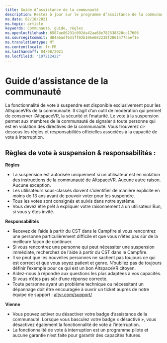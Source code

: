 ```yaml
---
title: Guide d’assistance de la communauté
description: Restez à jour sur le programme d’assistance de la communauté de AltspaceVR et les règles et responsabilités liées à l’utilisation de la fonctionnalité de vote à la suspension.
ms.date: 02/10/2021
ms.topic: article
keywords: Communauté, guide, règles
ms.openlocfilehash: 6587ae86231c092da42aa68e782538828cc17606
ms.sourcegitcommit: d84a6adf631ff02b106e682238f2861477caef1e
ms.translationtype: MT
ms.contentlocale: fr-FR
ms.lasthandoff: 04/08/2021
ms.locfileid: "107212422"
---
```

# <a name="community-helper-guide"></a>Guide d’assistance de la communauté

La fonctionnalité de vote à suspendre est disponible exclusivement pour les AltspaceVRs de la communauté. Il s’agit d’un outil de modération qui permet de conserver l’AltspaceVR, la sécurité et l’maturité. Le vote à la suspension permet aux membres de la communauté de signaler à toute personne qui est en violation des directives de la communauté. Vous trouverez ci-dessous les règles et responsabilités officielles associées à la capacité de vote à interruption. 

## <a name="vote-to-suspend-rules--responsibilities"></a>Règles de vote à suspension & responsabilités : 

**Règles** 

* La suspension est autorisée uniquement si un utilisateur est en violation des instructions de la communauté de AltspaceVR. Aucune autre raison. Aucune exception.  
* Les utilisateurs sous-classés doivent s’identifier de manière explicite en moins de 13 ans avant de pouvoir voter pour les suspendre. 
* Tous les votes sont consignés et suivis dans notre système. 
* Vous devez être prêt à expliquer votre raisonnement à un utilisateur Bun, si vous y êtes invité. 

**Responsabilités** 

* Recevez de l’aide à partir du CST dans le Campfire si vous rencontrez une personne particulièrement difficile et que vous n’êtes pas sûr de la meilleure façon de continuer.  
* Si vous rencontrez une personne qui peut nécessiter une suspension immédiate, recherchez de l’aide à partir du CST dans le Campfire. 
* Il se peut que les nouvelles personnes ne sachent pas toujours ce qui est correct et que vous soyez patient et genre. N’oubliez pas de toujours définir l’exemple pour ce qui est un bon AltspaceVR citoyen. 
* Aidez-nous à répondre aux questions les plus adaptées à vos capacités. Si vous n’êtes pas sûr d’une réponse correcte. 
* Toute personne ayant un problème technique ou nécessitant un dépannage doit être encouragée à ouvrir un ticket auprès de notre équipe de support : [altvr.com/support/](https://help.altvr.com/hc/requests/new?ticket_form_id=114093998653)

**Vienne** 

* Vous pouvez activer ou désactiver votre badge d’assistance de la communauté. Lorsque vous basculez votre badge « désactivé », vous désactivez également la fonctionnalité de vote à l’interruption. 
* La fonctionnalité de vote à interruption est un programme pilote et aucune garantie n’est faite pour garantir des capacités futures. 